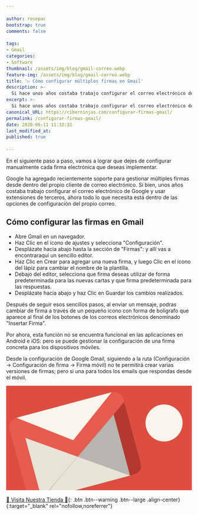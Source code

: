```yaml
---

author: rosepac
bootstrap: true
comments: false

tags:
- Gmail
categories:
- Software
thumbnail: /assets/img/blog/gmail-correo.webp
feature-img: /assets/img/blog/gmail-correo.webp
title: '▷ Cómo configurar múltiples firmas en Gmail'
description: >-
  Si hace unos años costaba trabajo configurar el correo electrónico de Google y usar extensiones de terceros, ahora todo lo que necesita está dentro de las opciones de configuración de Gmail.
excerpt: >-
  Si hace unos años costaba trabajo configurar el correo electrónico de Google y usar extensiones de terceros, ahora todo lo que necesita está dentro de las opciones de configuración de Gmail.
canonical_URL: https://ciberninjas.com/configurar-firmas-gmail/
permalink: /configurar-firmas-gmail/
date: 2020-06-11 11:32:32
last_modified_at: 
published: true

---
```


En el siguiente paso a paso, vamos a lograr que dejes de configurar manualmente cada firma electrónica que deseas implementar.

Google ha agregado recientemente soporte para gestionar múltiples firmas desde dentro del propio cliente de correo electrónico. Si bien,  unos años costaba trabajo configurar el correo electrónico de Google y usar extensiones de terceros, ahora todo lo que necesita está dentro de las opciones de configuración del propio correo.

## **Cómo configurar las firmas en Gmail**

- Abre Gmail en un navegador.
- Haz Clic en el ícono de ajustes y selecciona "Configuración".
- Desplázate hacia abajo hasta la sección de "Firmas": y allí vas a encontraraquí un sencillo editor.
- Haz Clic en Crear para agregar una nueva firma, y luego Clic en el ícono del lápiz para cambiar el nombre de la plantilla.
- Debajo del editor, selecciona que firma deseas utilizar de forma predeterminada para las nuevas cartas y que firma predeterminada para las respuestas.
- Desplázate hacia abajo y haz Clic en Guardar los cambios realizados.

Después de seguir esos sencillos pasos, al enviar un mensaje, podras cambiar de firma a través de un pequeño icono con forma de bolígrafo que aparece al final de los botones de los correos electrónicos denominado "Insertar Firma".

Por ahora, esta función no se encuentra funcional en las aplicaciones en Android e iOS: pero se puede gestionar la configuración de una firma concreta para los dispositivos móviles.

Desde la configuración de Google Gmail, siguiendo a la ruta (Configuración → Configuración de firma → Firma móvil) no te permitirá crear varias versiones de firmas; pero si una para todos los emails que respondas desde el móvil.

![Si hace unos años costaba trabajo configurar el correo electrónico de Google y usar extensiones de terceros, ahora todo lo que necesita está dentro de las opciones de configuración de Gmail.](/assets/img/blog/gmail-correo.webp "  Si hace unos años costaba trabajo configurar el correo electrónico de Google y usar extensiones de terceros, ahora todo lo que necesita está dentro de las opciones de configuración de Gmail.")

[🎁 Visita Nuestra Tienda 🎁](https://www.amazon.es/shop/cibercursos){: .btn .btn--warning .btn--large .align-center}{:target="_blank" rel="nofollow,noreferrer"}